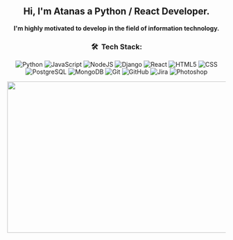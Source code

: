 <h2 align="center">Hi, I'm Atanas a Python / React Developer.</h2>
<p align="center"><strong>I'm highly motivated to develop in the field of information technology.</strong></p>

<div align="center">
  <h3 align="center"> 🛠 &nbsp;Tech Stack:</h3>
  
  ![Python](https://img.shields.io/badge/-Python-333333?style=flat&logo=python)
  ![JavaScript](https://img.shields.io/badge/-JavaScript-333333?style=flat&logo=JavaScript&logoColor=FFD700)
  ![NodeJS](https://img.shields.io/badge/Node.js-43853D?style=for-the-badge&logo=node.js&logoColor=white)
  ![Django](https://img.shields.io/badge/-Django-333333?style=flat&logo=Django&logoColor=1a751a)
  ![React](https://img.shields.io/badge/-React-333333?style=flat&logo=React&logoColor=00ffff)
  ![HTML5](https://img.shields.io/badge/-HTML5-333333?style=flat&logo=HTML5)
  ![CSS](https://img.shields.io/badge/-CSS-333333?style=flat&logo=CSS3&logoColor=1572B6)
  </br>
  ![PostgreSQL](https://img.shields.io/badge/-PostgreSQL-333333?style=flat&logo=PostgreSQL&logoColor=33cccc)
  ![MongoDB](https://img.shields.io/badge/-MongoDB-333333?style=flat&logo=mongodb)
  ![Git](https://img.shields.io/badge/-Git-333333?style=flat&logo=git)
  ![GitHub](https://img.shields.io/badge/-GitHub-333333?style=flat&logo=github)
  ![Jira](https://img.shields.io/badge/-Jira-333333?style=flat&logo=jira&logoColor=0066ff)
  ![Photoshop](https://img.shields.io/badge/-Photoshop-333333?style=flat&logo=adobe-photoshop)

</div>

<div align="center">
<img src="https://www.lambdatest.com/resources/images/news24.gif" width="732px" height="348px"/>
</div>
